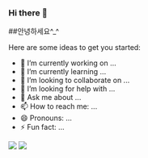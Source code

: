 ### Hi there 👋

##안녕하세요^_^

Here are some ideas to get you started:

- 🔭 I’m currently working on ...
- 🌱 I’m currently learning ...
- 👯 I’m looking to collaborate on ...
- 🤔 I’m looking for help with ...
- 💬 Ask me about ...
- 📫 How to reach me: ...
- 😄 Pronouns: ...
- ⚡ Fun fact: ...


<img src="https://img.shields.io/badge/버튼1-FFCA28?style=for-the-badge&logo=JJ&logoColor=white">
<img src="https://img.shields.io/badge/버튼2-F5F5DC?style=for-the-badge&logo=JJ&logoColor=black">

